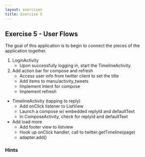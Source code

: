 ```yaml
---
layout: exercises
title: Exercise 5
---
```


## Exercise 5 - User Flows

The goal of this application is to begin to connect the pieces of the application together.

1. LoginActivity
   - Upon successfully logging in, start the TimelineActivity.
2. Add action bar for compose and refresh
    - Access user info from twitter client to set the title
    - Add items to manu/activity_tweets
    - Implement intent for compose
    - Implement refresh
  - TimelineActivity (tapping to reply)
    - Add onClick listener to ListView
    - Launch a compose w/ embedded replyId and defaultText
    - In ComposeActivity, check for replyId and defaultText
  - Add load more
    - Add footer view to listview
    - Hook up onClick handler, call to twitter.getTimeline(page)
    - adapter.add()
    
### Hints